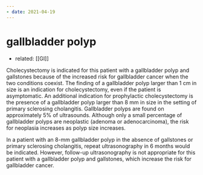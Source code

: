 ```yaml
---
- date: 2021-04-19
---
```


# gallbladder polyp

- related: [[GI]]

Cholecystectomy is indicated for this patient with a gallbladder polyp and gallstones because of the increased risk for gallbladder cancer when the two conditions coexist. The finding of a gallbladder polyp larger than 1 cm in size is an indication for cholecystectomy, even if the patient is asymptomatic. An additional indication for prophylactic cholecystectomy is the presence of a gallbladder polyp larger than 8 mm in size in the setting of primary sclerosing cholangitis. Gallbladder polyps are found on approximately 5% of ultrasounds. Although only a small percentage of gallbladder polyps are neoplastic (adenoma or adenocarcinoma), the risk for neoplasia increases as polyp size increases.

In a patient with an 8-mm gallbladder polyp in the absence of gallstones or primary sclerosing cholangitis, repeat ultrasonography in 6 months would be indicated. However, follow-up ultrasonography is not appropriate for this patient with a gallbladder polyp and gallstones, which increase the risk for gallbladder cancer.
